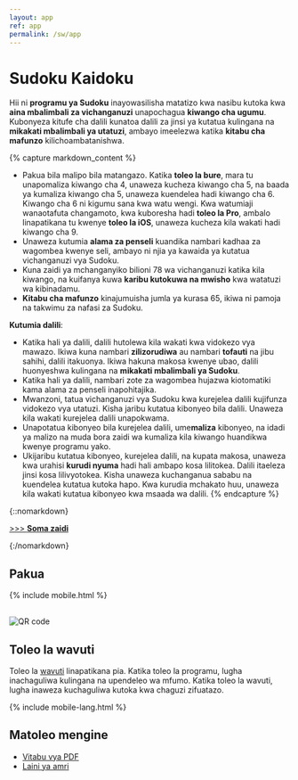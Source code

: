 ```yaml
---
layout: app
ref: app
permalink: /sw/app
---
```

# Sudoku Kaidoku
Hii ni **programu ya Sudoku** inayowasilisha matatizo kwa nasibu kutoka kwa **aina mbalimbali za vichanganuzi** unapochagua **kiwango cha ugumu**. Kubonyeza kitufe cha dalili kunatoa dalili za jinsi ya kutatua kulingana na **mikakati mbalimbali ya utatuzi**, ambayo imeelezwa katika **kitabu cha mafunzo** kilichoambatanishwa.

{% capture markdown_content %}
- Pakua bila malipo bila matangazo. Katika **toleo la bure**, mara tu unapomaliza kiwango cha 4, unaweza kucheza kiwango cha 5, na baada ya kumaliza kiwango cha 5, unaweza kuendelea hadi kiwango cha 6. Kiwango cha 6 ni kigumu sana kwa watu wengi. Kwa watumiaji wanaotafuta changamoto, kwa kuboresha hadi **toleo la Pro**, ambalo linapatikana tu kwenye **toleo la iOS**, unaweza kucheza kila wakati hadi kiwango cha 9.
- Unaweza kutumia **alama za penseli** kuandika nambari kadhaa za wagombea kwenye seli, ambayo ni njia ya kawaida ya kutatua vichanganuzi vya Sudoku.
- Kuna zaidi ya mchanganyiko bilioni 78 wa vichanganuzi katika kila kiwango, na kuifanya kuwa **karibu kutokuwa na mwisho** kwa watatuzi wa kibinadamu.
- **Kitabu cha mafunzo** kinajumuisha jumla ya kurasa 65, ikiwa ni pamoja na takwimu za nafasi za Sudoku.

**Kutumia dalili**:
- Katika hali ya dalili, dalili hutolewa kila wakati kwa vidokezo vya mawazo. Ikiwa kuna nambari **zilizorudiwa** au nambari **tofauti** na jibu sahihi, dalili itakuonya. Ikiwa hakuna makosa kwenye ubao, dalili huonyeshwa kulingana na **mikakati mbalimbali ya Sudoku**.
- Katika hali ya dalili, nambari zote za wagombea hujazwa kiotomatiki kama alama za penseli inapohitajika.
- Mwanzoni, tatua vichanganuzi vya Sudoku kwa kurejelea dalili kujifunza vidokezo vya utatuzi. Kisha jaribu kutatua kibonyeo bila dalili. Unaweza kila wakati kurejelea dalili unapokwama.
- Unapotatua kibonyeo bila kurejelea dalili, ume**maliza** kibonyeo, na idadi ya malizo na muda bora zaidi wa kumaliza kila kiwango huandikwa kwenye programu yako.
- Ukijaribu kutatua kibonyeo, kurejelea dalili, na kupata makosa, unaweza kwa urahisi **kurudi nyuma** hadi hali ambapo kosa lilitokea. Dalili itaeleza jinsi kosa lilivyotokea. Kisha unaweza kuchanganua sababu na kuendelea kutatua kutoka hapo. Kwa kurudia mchakato huu, unaweza kila wakati kutatua kibonyeo kwa msaada wa dalili.
{% endcapture %}

{::nomarkdown}
<script>
function showMore(btn) {
   var targetId = btn.getAttribute("href").slice(1);
   document.getElementById(targetId).style.display = "block";
   btn.parentNode.style.display = "none";
   return false;
}
</script>
<p><a href="#readmore1" onclick="return showMore(this);">&gt;&gt;&gt; <strong>Soma zaidi</strong></a></p>
<div id="readmore1" style="display: none";>
{:/nomarkdown}
{{ markdown_content | markdownify }}
{::nomarkdown}</div>{:/nomarkdown}

## Pakua
{% include mobile.html %}
<img src="{{'/img/qr.png' | relative_url}}" alt="QR code" style="display: block; margin-top: 30px;">

## Toleo la wavuti
Toleo la [wavuti](../sudoku/) linapatikana pia. Katika toleo la programu, lugha inachaguliwa kulingana na upendeleo wa mfumo. Katika toleo la wavuti, lugha inaweza kuchaguliwa kutoka kwa chaguzi zifuatazo.

{% include mobile-lang.html %}

## Matoleo mengine
- [Vitabu vya PDF](../book)
- [Laini ya amri](../)
